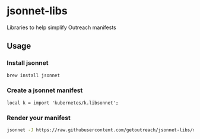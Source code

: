 # jsonnet-libs
Libraries to help simplify Outreach manifests

## Usage

### Install jsonnet

```Bash
brew install jsonnet
```

### Create a jsonnet manifest

```jsonnet
local k = import 'kubernetes/k.libsonnet';
```

### Render your manifest

```Bash
jsonnet -J https://raw.githubusercontent.com/getoutreach/jsonnet-libs/master manifest.jsonnet
```